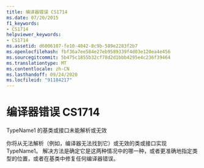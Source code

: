 ```yaml
---
title: 编译器错误 CS1714
ms.date: 07/20/2015
f1_keywords:
- CS1714
helpviewer_keywords:
- CS1714
ms.assetid: d6006107-fe10-4042-8c9b-589e2283f2b7
ms.openlocfilehash: fbf36a7ee584e27eb9589339f4d03e120ea4e456
ms.sourcegitcommit: 5b475c1855b32cf78d2d1bbb4295e4c236f39464
ms.translationtype: MT
ms.contentlocale: zh-CN
ms.lasthandoff: 09/24/2020
ms.locfileid: "91184217"
---
```

# <a name="compiler-error-cs1714"></a>编译器错误 CS1714

TypeName1 的基类或接口未能解析或无效  
  
 你将从无法解析（例如，编译器无法找到它）或无效的类或接口实现 TypeName1。 解决方法是确定它是这两种情况中的哪一种，或者更准确地指定类型的位置，或者在基类中修复任何编译器错误。
